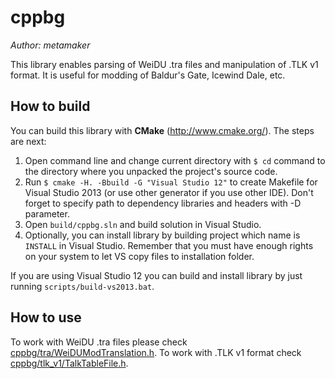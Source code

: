 cppbg
=====

*Author: metamaker*

This library enables parsing of WeiDU .tra files and manipulation of .TLK v1 format. It is useful for modding of Baldur's Gate, Icewind Dale, etc.

How to build
------------

You can build this library with **CMake** (<http://www.cmake.org/>). The steps are next:

1. Open command line and change current directory with `$ cd` command to the directory where you unpacked the project's source code.
2. Run `$ cmake -H. -Bbuild -G "Visual Studio 12"` to create Makefile for Visual Studio 2013 (or use other generator if you use other IDE). Don't forget to specify path to dependency libraries and headers with -D parameter.
3. Open `build/cppbg.sln` and build solution in Visual Studio.
4. Optionally, you can install library by building project which name is `INSTALL` in Visual Studio. Remember that you must have enough rights on your system to let VS copy files to installation folder.

If you are using Visual Studio 12 you can build and install library by just running `scripts/build-vs2013.bat`.

How to use
----------

To work with WeiDU .tra files please check [cppbg/tra/WeiDUModTranslation.h](https://github.com/metamaker/cppbg/blob/master/include/cppbg/tra/WeiDUModTranslation.h). To work with .TLK v1 format check [cppbg/tlk_v1/TalkTableFile.h](https://github.com/metamaker/cppbg/blob/master/include/cppbg/tlk_v1/TalkTableFile.h).
